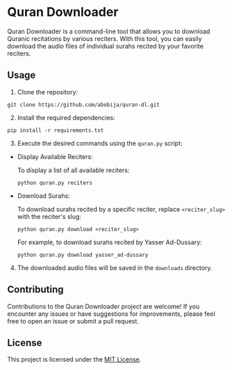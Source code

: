 # Quran Downloader

Quran Downloader is a command-line tool that allows you to download Quranic recitations by various reciters. With this tool, you can easily download the audio files of individual surahs recited by your favorite reciters.

## Usage

1. Clone the repository:

```
git clone https://github.com/abobija/quran-dl.git
```


2. Install the required dependencies:

```
pip install -r requirements.txt
```


3. Execute the desired commands using the `quran.py` script:


- Display Available Reciters:

  To display a list of all available reciters:

  ```
  python quran.py reciters
  ```

- Download Surahs:

  To download surahs recited by a specific reciter, replace `<reciter_slug>` with the reciter's slug:

  ```
  python quran.py download <reciter_slug>
  ```

  For example, to download surahs recited by Yasser Ad-Dussary:

  ```
  python quran.py download yasser_ad-dussary
  ```

4. The downloaded audio files will be saved in the `downloads` directory.


## Contributing

Contributions to the Quran Downloader project are welcome! If you encounter any issues or have suggestions for improvements, please feel free to open an issue or submit a pull request.

## License

This project is licensed under the [MIT License](LICENSE).
